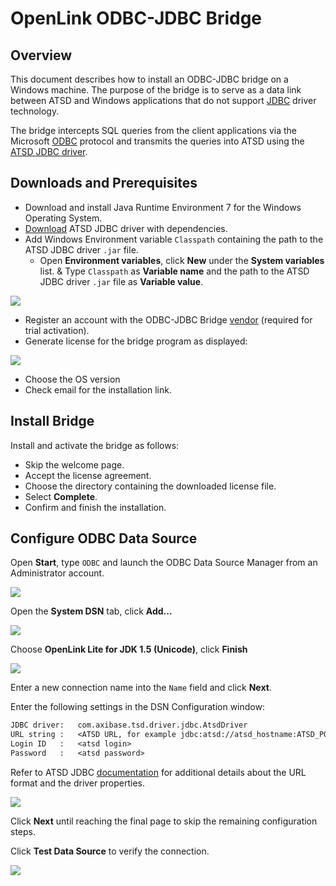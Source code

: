 # OpenLink ODBC-JDBC Bridge

## Overview

This document describes how to install an ODBC-JDBC bridge on a Windows machine. The purpose of the bridge is to serve as a data link between ATSD and Windows applications that do not support [JDBC](https://docs.oracle.com/javase/tutorial/jdbc/overview/) driver technology.

The bridge intercepts SQL queries from the client applications via the Microsoft [ODBC](https://docs.microsoft.com/en-us/sql/odbc/microsoft-open-database-connectivity-odbc) protocol and transmits the queries into ATSD using the [ATSD JDBC driver](https://github.com/axibase/atsd-jdbc).

## Downloads and Prerequisites

* Download and install Java Runtime Environment 7 for the Windows Operating System.
* [Download](https://github.com/axibase/atsd-jdbc/releases) ATSD JDBC driver with dependencies.
* Add Windows Environment variable `Classpath` containing the path to the ATSD JDBC driver `.jar` file.
  * Open **Environment variables**, click **New** under the **System variables** list.
  & Type `Classpath` as **Variable name** and the path to the ATSD JDBC driver `.jar` file as **Variable value**.

![](./images/system_properties.png)

* Register an account with the ODBC-JDBC Bridge [vendor](https://uda.openlinksw.com/) (required for trial activation).
* Generate license for the bridge program as displayed:

![](./images/openlink_license.png)

* Choose the OS version
* Check email for the installation link.

## Install Bridge

Install and activate the bridge as follows:

* Skip the welcome page.
* Accept the license agreement.
* Choose the directory containing the downloaded license file.
* Select **Complete**.
* Confirm and finish the installation.

## Configure ODBC Data Source

Open **Start**, type `ODBC` and launch the ODBC Data Source Manager from an Administrator account.

![](./images/ODBC_1.png)

Open the **System DSN** tab, click **Add...**

![](./images/openlink_ODBC_1.png)

Choose **OpenLink Lite for JDK 1.5 (Unicode)**, click **Finish**

![](./images/openlink_ODBC_2.png)

Enter a new connection name into the `Name` field and click **Next**.

Enter the following settings in the DSN Configuration window:

```txt
JDBC driver:   com.axibase.tsd.driver.jdbc.AtsdDriver
URL string :   <ATSD URL, for example jdbc:atsd://atsd_hostname:ATSD_PORT>
Login ID   :   <atsd login>
Password   :   <atsd password>
```

Refer to ATSD JDBC [documentation](https://github.com/axibase/atsd-jdbc#jdbc-connection-properties-supported-by-driver)  for additional details about the URL format and the driver properties.

![](./images/openlink_ODBC_4.png)

Click **Next** until reaching the final page to skip the remaining configuration steps.

Click **Test Data Source** to verify the connection.

![](./images/openlink_test_connection.png)
